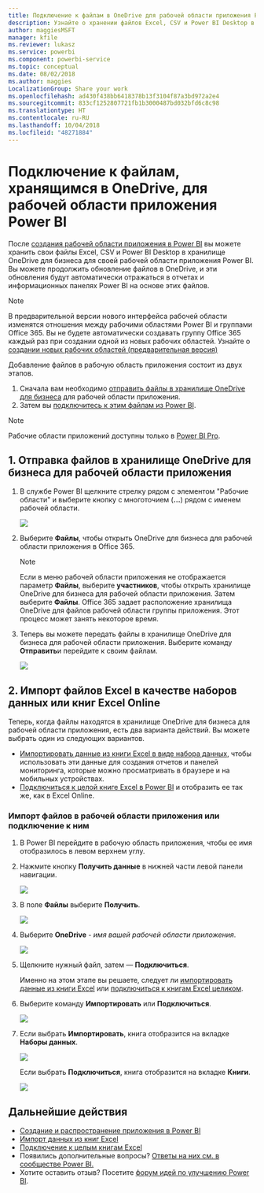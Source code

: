 ```yaml
---
title: Подключение к файлам в OneDrive для рабочей области приложения Power BI
description: Узнайте о хранении файлов Excel, CSV и Power BI Desktop в хранилище OneDrive для рабочей области приложения Power BI, а также о подключении к ним.
author: maggiesMSFT
manager: kfile
ms.reviewer: lukasz
ms.service: powerbi
ms.component: powerbi-service
ms.topic: conceptual
ms.date: 08/02/2018
ms.author: maggies
LocalizationGroup: Share your work
ms.openlocfilehash: ad430f438bb6418378b13f3104f87a3bd972a2e4
ms.sourcegitcommit: 833cf1252807721fb1b3000487bd032bfd6c8c98
ms.translationtype: HT
ms.contentlocale: ru-RU
ms.lasthandoff: 10/04/2018
ms.locfileid: "48271884"
---
```

# <a name="connect-to-files-stored-in-onedrive-for-your-power-bi-app-workspace"></a>Подключение к файлам, хранящимся в OneDrive, для рабочей области приложения Power BI
После [создания рабочей области приложения в Power BI](consumer/end-user-create-apps.md) вы можете хранить свои файлы Excel, CSV и Power BI Desktop в хранилище OneDrive для бизнеса для своей рабочей области приложения Power BI. Вы можете продолжить обновление файлов в OneDrive, и эти обновления будут автоматически отражаться в отчетах и информационных панелях Power BI на основе этих файлов. 

> [!NOTE]
> В предварительной версии нового интерфейса рабочей области изменятся отношения между рабочими областями Power BI и группами Office 365. Вы не будете автоматически создавать группу Office 365 каждый раз при создании одной из новых рабочих областей. Узнайте о [создании новых рабочих областей (предварительная версия)](service-create-the-new-workspaces.md)

Добавление файлов в рабочую область приложения состоит из двух этапов. 

1. Сначала вам необходимо [отправить файлы в хранилище OneDrive для бизнеса](service-connect-to-files-in-app-workspace-onedrive-for-business.md#1-upload-files-to-the-onedrive-for-business-for-your-app-workspace) для рабочей области приложения.
2. Затем вы [подключитесь к этим файлам из Power BI](service-connect-to-files-in-app-workspace-onedrive-for-business.md#2-import-excel-files-as-datasets-or-as-excel-online-workbooks).

> [!NOTE]
> Рабочие области приложений доступны только в [Power BI Pro](service-features-license-type.md).
> 
> 

## <a name="1-upload-files-to-the-onedrive-for-business-for-your-app-workspace"></a>1. Отправка файлов в хранилище OneDrive для бизнеса для рабочей области приложения
1. В службе Power BI щелкните стрелку рядом с элементом "Рабочие области" и выберите кнопку с многоточием (**…**) рядом с именем рабочей области. 
   
   ![](media/service-connect-to-files-in-app-workspace-onedrive-for-business/power-bi-app-ellipsis.png)
2. Выберите **Файлы**, чтобы открыть OneDrive для бизнеса для рабочей области приложения в Office 365.
   
   > [!NOTE]
   > Если в меню рабочей области приложения не отображается параметр **Файлы**, выберите **участников**, чтобы открыть хранилище OneDrive для бизнеса для рабочей области приложения. Затем выберите **Файлы**. Office 365 задает расположение хранилища OneDrive для файлов рабочей области группы приложения. Этот процесс может занять некоторое время. 
   > 
   > 
3. Теперь вы можете передать файлы в хранилище OneDrive для бизнеса для рабочей области приложения. Выберите команду **Отправить**и перейдите к своим файлам.
   
   ![](media/service-connect-to-files-in-app-workspace-onedrive-for-business/pbi_grpfilesonedrive.png)

## <a name="2-import-excel-files-as-datasets-or-as-excel-online-workbooks"></a>2. Импорт файлов Excel в качестве наборов данных или книг Excel Online
Теперь, когда файлы находятся в хранилище OneDrive для бизнеса для рабочей области приложения, есть два варианта действий. Вы можете выбрать один из следующих вариантов. 

* [Импортировать данные из книги Excel в виде набора данных](service-get-data-from-files.md), чтобы использовать эти данные для создания отчетов и панелей мониторинга, которые можно просматривать в браузере и на мобильных устройствах.
* [Подключиться к целой книге Excel в Power BI](service-excel-workbook-files.md) и отобразить ее так же, как в Excel Online.

### <a name="import-or-connect-to-the-files-in-your-app-workspace"></a>Импорт файлов в рабочей области приложения или подключение к ним
1. В Power BI перейдите в рабочую область приложения, чтобы ее имя отобразилось в левом верхнем углу. 
2. Нажмите кнопку **Получить данные** в нижней части левой панели навигации. 
   
   ![](media/service-connect-to-files-in-app-workspace-onedrive-for-business/power-bi-app-get-data-button.png)
3. В поле **Файлы** выберите **Получить**.
   
   ![](media/service-connect-to-files-in-app-workspace-onedrive-for-business/pbi_getfiles.png)
4. Выберите **OneDrive** - *имя вашей рабочей области приложения*.
   
    ![](media/service-connect-to-files-in-app-workspace-onedrive-for-business/pbi_grp_one_drive_shrpt.png)
5. Щелкните нужный файл, затем — **Подключиться**.
   
    Именно на этом этапе вы решаете, следует ли [импортировать данные из книги Excel](service-get-data-from-files.md) или [подключиться к книгам Excel целиком](service-excel-workbook-files.md).
6. Выберите команду **Импортировать** или **Подключиться**.
   
    ![](media/service-connect-to-files-in-app-workspace-onedrive-for-business/pbi_importexceldataorwholecrop.png)
7. Если выбрать **Импортировать**, книга отобразится на вкладке **Наборы данных**. 
   
    ![](media/service-connect-to-files-in-app-workspace-onedrive-for-business/power-bi-app-excel-file-import.png)
   
    Если выбрать **Подключиться**, книга отобразится на вкладке **Книги**.
   
    ![](media/service-connect-to-files-in-app-workspace-onedrive-for-business/power-bi-app-excel-file-connect.png)

## <a name="next-steps"></a>Дальнейшие действия
* [Создание и распространение приложения в Power BI](consumer/end-user-create-apps.md)
* [Импорт данных из книг Excel](service-get-data-from-files.md)
* [Подключение к целым книгам Excel](service-excel-workbook-files.md)
* Появились дополнительные вопросы? [Ответы на них см. в сообществе Power BI.](http://community.powerbi.com/)
* Хотите оставить отзыв? Посетите [форум идей по улучшению Power BI](https://ideas.powerbi.com/forums/265200-power-bi).

